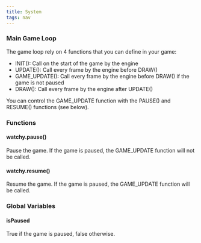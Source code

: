 ```yaml
---
title: System
tags: nav
---
```

### Main Game Loop
The game loop rely on 4 functions that you can define in your game:
- INIT(): Call on the start of the game by the engine
- UPDATE(): Call every frame by the engine before DRAW()
- GAME_UPDATE(): Call every frame by the engine before DRAW() if the game is not paused
- DRAW(): Call every frame by the engine after UPDATE()

You can control the GAME_UPDATE function with the PAUSE() and RESUME() functions (see below).

### Functions
#### watchy.pause()
Pause the game. If the game is paused, the GAME_UPDATE function will not be called.

#### watchy.resume()
Resume the game. If the game is paused, the GAME_UPDATE function will be called.

### Global Variables
#### isPaused
True if the game is paused, false otherwise.
